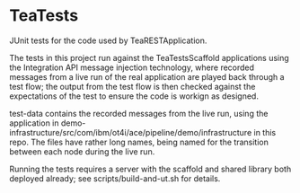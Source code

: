 # TeaTests

JUnit tests for the code used by TeaRESTApplication. 

The tests in this project run against the TeaTestsScaffold applications using the Integration API message injection technology, where recorded messages from a live run of the real application are played back through a test flow; the output from the test flow is then checked against the expectations of the test to ensure the code is workign as designed.

test-data contains the recorded messages from the live run, using the application in demo-infrastructure/src/com/ibm/ot4i/ace/pipeline/demo/infrastructure in this repo. The files have rather long names, being named for the transition between each node during the live run.

Running the tests requires a server with the scaffold and shared library both deployed already; see scripts/build-and-ut.sh for details.
